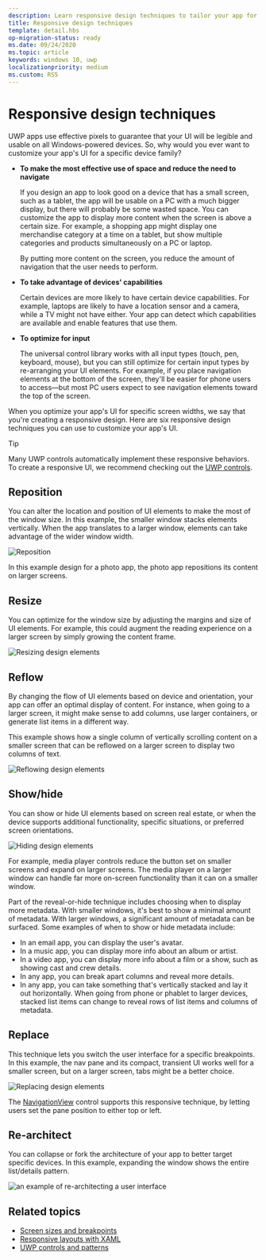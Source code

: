 ```yaml
---
description: Learn responsive design techniques to tailor your app for specific devices
title: Responsive design techniques
template: detail.hbs
op-migration-status: ready
ms.date: 09/24/2020
ms.topic: article
keywords: windows 10, uwp
localizationpriority: medium
ms.custom: RS5
---
```


# Responsive design techniques

UWP apps use effective pixels to guarantee that your UI will be legible and usable on all Windows-powered devices. So, why would you ever want to customize your app's UI for a specific device family?

- **To make the most effective use of space and reduce the need to navigate**

    If you design an app to look good on a device that has a small screen, such as a tablet, the app will be usable on a PC with a much bigger display, but there will probably be some wasted space. You can customize the app to display more content when the screen is above a certain size. For example, a shopping app might display one merchandise category at a time on a tablet, but show multiple categories and products simultaneously on a PC or laptop.

    By putting more content on the screen, you reduce the amount of navigation that the user needs to perform.

- **To take advantage of devices' capabilities**

    Certain devices are more likely to have certain device capabilities. For example, laptops are likely to have a location sensor and a camera, while a TV might not have either. Your app can detect which capabilities are available and enable features that use them.

- **To optimize for input**

    The universal control library works with all input types (touch, pen, keyboard, mouse), but you can still optimize for certain input types by re-arranging your UI elements. For example, if you place navigation elements at the bottom of the screen, they'll be easier for phone users to access—but most PC users expect to see navigation elements toward the top of the screen.

When you optimize your app's UI for specific screen widths, we say that you're creating a responsive design. Here are six responsive design techniques you can use to customize your app's UI.

>[!TIP]
> Many UWP controls automatically implement these responsive behaviors. To create a responsive UI, we recommend checking out the [UWP controls](../controls/index.md).

## Reposition

You can alter the location and position of UI elements to make the most of the window size. In this example, the smaller window stacks elements vertically. When the app translates to a larger window, elements can take advantage of the wider window width.

![Reposition](images/rsp-design/rspd-reposition2.gif)

In this example design for a photo app, the photo app repositions its content on larger screens.

## Resize

You can optimize for the window size by adjusting the margins and size of UI elements. For example, this could augment the reading experience on a larger screen by simply growing the content frame.

![Resizing design elements](images/rsp-design/rspd-resize2.gif)

## Reflow

By changing the flow of UI elements based on device and orientation, your app can offer an optimal display of content. For instance, when going to a larger screen, it might make sense to add columns, use larger containers, or generate list items in a different way.

This example shows how a single column of vertically scrolling content on a smaller screen that can be reflowed on a larger screen to display two columns of text.

![Reflowing design elements](images/rsp-design/rspd_reflow.gif)

## Show/hide

You can show or hide UI elements based on screen real estate, or when the device supports additional functionality, specific situations, or preferred screen orientations.

![Hiding design elements](images/rsp-design/rspd-revealhide.gif)

For example, media player controls reduce the button set on smaller screens and expand on larger screens. The media player on a larger window can handle far more on-screen functionality than it can on a smaller window.

Part of the reveal-or-hide technique includes choosing when to display more metadata. With smaller windows, it's best to show a minimal amount of metadata. With larger windows, a significant amount of metadata can be surfaced. Some examples of when to show or hide metadata include:

- In an email app, you can display the user's avatar.
- In a music app, you can display more info about an album or artist.
- In a video app, you can display more info about a film or a show, such as showing cast and crew details.
- In any app, you can break apart columns and reveal more details.
- In any app, you can take something that's vertically stacked and lay it out horizontally. When going from phone or phablet to larger devices, stacked list items can change to reveal rows of list items and columns of metadata.

## Replace

This technique lets you switch the user interface for a specific breakpoints. In this example, the nav pane and its compact, transient UI works well for a smaller screen, but on a larger screen, tabs might be a better choice.

![Replacing design elements](images/rsp-design/rspd-replace.gif)

The [NavigationView](../controls/navigationview.md) control supports this responsive technique, by letting users set the pane position to either top or left.

## Re-architect

You can collapse or fork the architecture of your app to better target specific devices. In this example, expanding the window shows the entire list/details pattern.

![an example of re-architecting a user interface](images/rsp-design/rspd-rearchitect.gif)

## Related topics

- [Screen sizes and breakpoints](screen-sizes-and-breakpoints-for-responsive-design.md)
- [Responsive layouts with XAML](layouts-with-xaml.md)
- [UWP controls and patterns](../controls/index.md)
